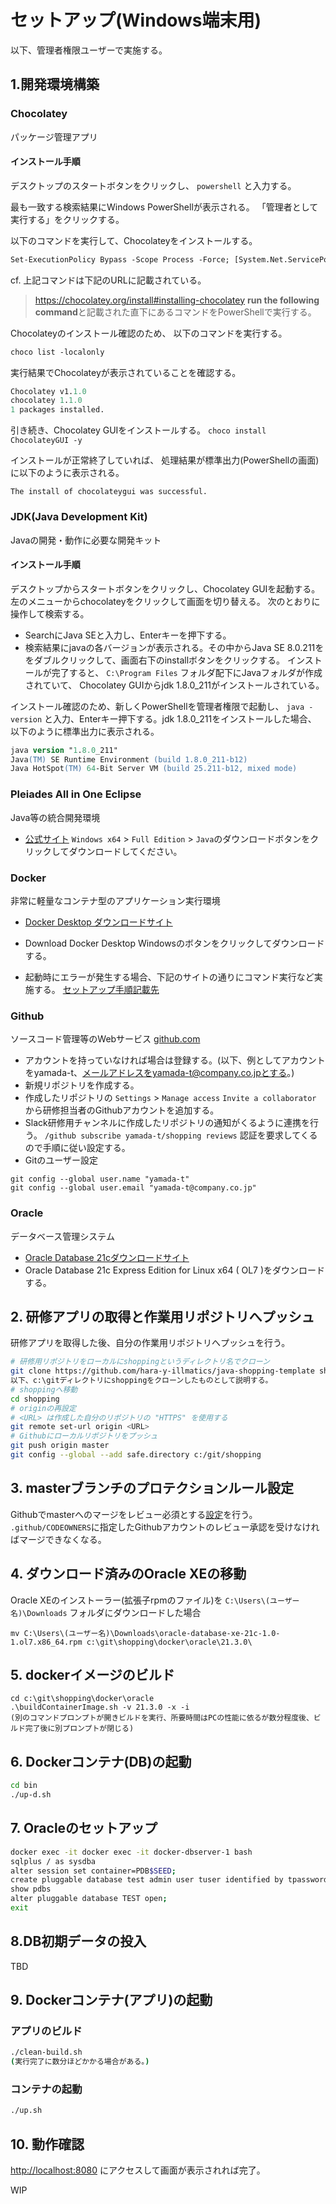 # セットアップ(Windows端末用)
以下、管理者権限ユーザーで実施する。

## 1.開発環境構築
### Chocolatey
パッケージ管理アプリ

#### インストール手順
デスクトップのスタートボタンをクリックし、
``` powershell ```
と入力する。

最も一致する検索結果にWindows PowerShellが表示される。
「管理者として実行する」をクリックする。

以下のコマンドを実行して、Chocolateyをインストールする。
```ps
Set-ExecutionPolicy Bypass -Scope Process -Force; [System.Net.ServicePointManager]::SecurityProtocol = [System.Net.ServicePointManager]::SecurityProtocol -bor 3072; iex ((New-Object System.Net.WebClient).DownloadString('https://community.chocolatey.org/install.ps1'))
```

cf. 上記コマンドは下記のURLに記載されている。
> https://chocolatey.org/install#installing-chocolatey
> **run the following command**と記載された直下にあるコマンドをPowerShellで実行する。

Chocolateyのインストール確認のため、
以下のコマンドを実行する。
```ps
choco list -localonly
```

実行結果でChocolateyが表示されていることを確認する。
```ps
Chocolatey v1.1.0
chocolatey 1.1.0
1 packages installed.
```

引き続き、Chocolatey GUIをインストールする。
```choco install ChocolateyGUI -y```

インストールが正常終了していれば、
処理結果が標準出力(PowerShellの画面)に以下のように表示される。
```
The install of chocolateygui was successful.
```

### JDK(Java Development Kit)
Javaの開発・動作に必要な開発キット
#### インストール手順
デスクトップからスタートボタンをクリックし、Chocolatey GUIを起動する。
左のメニューからchocolateyをクリックして画面を切り替える。
次のとおりに操作して検索する。

* SearchにJava SEと入力し、Enterキーを押下する。
* 検索結果にjavaの各バージョンが表示される。その中からJava SE 8.0.211ををダブルクリックして、画面右下のinstallボタンをクリックする。
インストールが完了すると、
```C:\Program Files```
フォルダ配下にJavaフォルダが作成されていて、
Chocolatey GUIからjdk 1.8.0_211がインストールされている。

インストール確認のため、新しくPowerShellを管理者権限で起動し、
```java -version```
と入力、Enterキー押下する。jdk 1.8.0_211をインストールした場合、
以下のように標準出力に表示される。
```ps
java version "1.8.0_211"
Java(TM) SE Runtime Environment (build 1.8.0_211-b12)
Java HotSpot(TM) 64-Bit Server VM (build 25.211-b12, mixed mode)
```

<!--
メンター用備忘録
Chocolatey GUI経由でJDK各種をインストールした場合、
環境変数JAVA_HOMEの追加及びpathへの追記も併せて実施される。
-->

### Pleiades All in One Eclipse
Java等の統合開発環境
* [公式サイト](https://mergedoc.osdn.jp/)
`Windows x64`  >  `Full Edition`  >  `Java`のダウンロードボタンをクリックしてダウンロードしてください。
<!--
メンター用備忘録
Windows x64 Full Edition Javaの場合、LombokやSTSプラグインも導入されているため、
上記EclipseのセットアップだけでSpring Bootアプリケーションを開発開始可能です。
-->

### Docker
非常に軽量なコンテナ型のアプリケーション実行環境  
* [Docker Desktop ダウンロードサイト](https://www.docker.com/products/docker-desktop/)
* Download Docker Desktop Windowsのボタンをクリックしてダウンロードする。

* 起動時にエラーが発生する場合、下記のサイトの通りにコマンド実行など実施する。
[セットアップ手順記載先](https://learn.microsoft.com/ja-jp/windows/wsl/install-manual#step-4---download-the-linux-kernel-update-package)

### Github
ソースコード管理等のWebサービス
[github.com](https://github.com/)
* アカウントを持っていなければ場合は登録する。(以下、例としてアカウントをyamada-t、メールアドレスをyamada-t@company.co.jpとする。)
* 新規リポジトリを作成する。
* 作成したリポジトリの `Settings` > `Manage access` `Invite a collaborator` から研修担当者のGithubアカウントを追加する。
* Slack研修用チャンネルに作成したリポジトリの通知がくるように連携を行う。
    `/github subscribe yamada-t/shopping reviews`
    認証を要求してくるので手順に従い設定する。
* Gitのユーザー設定
```base
git config --global user.name "yamada-t"
git config --global user.email "yamada-t@company.co.jp"
```

### Oracle 
データベース管理システム
 * [Oracle Database 21cダウンロードサイト](https://www.oracle.com/jp/database/technologies/xe-downloads.html)
 * Oracle Database 21c Express Edition for Linux x64 ( OL7 )をダウンロードする。


## 2. 研修アプリの取得と作業用リポジトリへプッシュ
研修アプリを取得した後、自分の作業用リポジトリへプッシュを行う。
```bash
# 研修用リポジトリをローカルにshoppingというディレクトリ名でクローン
git clone https://github.com/hara-y-illmatics/java-shopping-template shopping
以下、c:\gitディレクトリにshoppingをクローンしたものとして説明する。
# shoppingへ移動
cd shopping
# originの再設定
# <URL> は作成した自分のリポジトリの "HTTPS" を使用する
git remote set-url origin <URL>
# Githubにローカルリポジトリをプッシュ
git push origin master
git config --global --add safe.directory c:/git/shopping
```


## 3. masterブランチのプロテクションルール設定
Githubでmasterへのマージをレビュー必須とする[設定](https://drive.google.com/drive/folders/1jwtMsaLBwvPpkmjvfqIdrkwqHWQXjq7k?usp=sharing)を行う。
`.github/CODEOWNERS`に指定したGithubアカウントのレビュー承認を受けなければマージできなくなる。

## 4. ダウンロード済みのOracle XEの移動
Oracle XEのインストーラー(拡張子rpmのファイル)を `C:\Users\(ユーザー名)\Downloads` フォルダにダウンロードした場合
```
mv C:\Users\(ユーザー名)\Downloads\oracle-database-xe-21c-1.0-1.ol7.x86_64.rpm c:\git\shopping\docker\oracle\21.3.0\
```


## 5. dockerイメージのビルド
```
cd c:\git\shopping\docker\oracle
.\buildContainerImage.sh -v 21.3.0 -x -i
(別のコマンドプロンプトが開きビルドを実行、所要時間はPCの性能に依るが数分程度後、ビルド完了後に別プロンプトが閉じる)
```


## 6. Dockerコンテナ(DB)の起動
```bash
cd bin
./up-d.sh
```


## 7. Oracleのセットアップ
```bash
docker exec -it docker exec -it docker-dbserver-1 bash
sqlplus / as sysdba
alter session set container=PDB$SEED;
create pluggable database test admin user tuser identified by tpassword file_name_convert = ('/opt/oracle/oradata/XE/pdbseed/', '/opt/oracle/oradata/XE/test/');
show pdbs
alter pluggable database TEST open;
exit
```

## 8.DB初期データの投入
TBD

## 9. Dockerコンテナ(アプリ)の起動
### アプリのビルド
```bash
./clean-build.sh
(実行完了に数分ほどかかる場合がある。)
```

### コンテナの起動
```bash
./up.sh
```

## 10. 動作確認
[http://localhost:8080](http://localhost:8080) にアクセスして画面が表示されれば完了。

WIP
